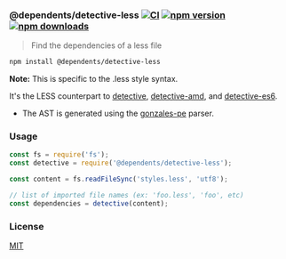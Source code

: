 ### @dependents/detective-less [![CI](https://img.shields.io/github/actions/workflow/status/dependents/node-detective-less/ci.yml?branch=main&label=CI&logo=github)](https://github.com/dependents/node-detective-less/actions/workflows/ci.yml?query=branch%3Amain) [![npm version](https://img.shields.io/npm/v/@dependents/detective-less?logo=npm&logoColor=fff)](https://www.npmjs.com/package/@dependents/detective-less) [![npm downloads](https://img.shields.io/npm/dm/@dependents/detective-less)](https://www.npmjs.com/package/@dependents/detective-less)

> Find the dependencies of a less file

```sh
npm install @dependents/detective-less
```

**Note:** This is specific to the .less style syntax.

It's the LESS counterpart to [detective](https://github.com/substack/node-detective), [detective-amd](https://github.com/dependents/node-detective-amd), and [detective-es6](https://github.com/dependents/node-detective-es6).

* The AST is generated using the [gonzales-pe](https://github.com/tonyganch/gonzales-pe) parser.

### Usage

```js
const fs = require('fs');
const detective = require('@dependents/detective-less');

const content = fs.readFileSync('styles.less', 'utf8');

// list of imported file names (ex: 'foo.less', 'foo', etc)
const dependencies = detective(content);
```

### License

[MIT](LICENSE)
